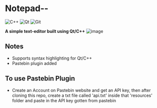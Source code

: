 # Notepad-- 
![C++](https://img.shields.io/badge/c++-%2300599C.svg?style=for-the-badge&logo=c%2B%2B&logoColor=white)
![Qt](https://img.shields.io/badge/Qt-%23217346.svg?style=for-the-badge&logo=Qt&logoColor=white)
![Git](https://img.shields.io/badge/git-%23F05033.svg?style=for-the-badge&logo=git&logoColor=white)

<strong>A simple text-editor built using Qt/C++</strong>
![image](https://user-images.githubusercontent.com/71678062/136006511-5c42e13d-1afe-4b6f-ba53-21ee1824de48.png)
## Notes
* Supports syntax highlighting for Qt/C++
* Pastebin plugin added
## To use Pastebin Plugin
* Create an Account on Pastebin website and get an API key, then after cloning this repo, create a txt file called 'api.txt' inside that 'resources' folder and paste in the API key gotten from pastebin
